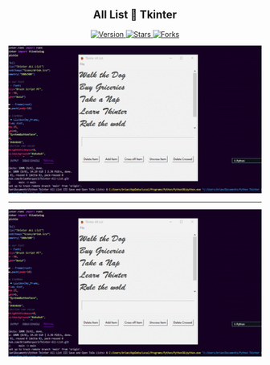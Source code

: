 
<h2 align="center">All List 🦄 Tkinter</h2>

<p align="center">
  
  <a href="https://github.com/BrianMarquez3/Tkinter-All-List/tags">
    <img src="https://img.shields.io/github/tag/BrianMarquez3/Tkinter-All-List.svg?label=version&style=flat" alt="Version">
  </a>
  <a href="https://github.com/BrianMarquez3/Tkinter-All-List/stargazers">
    <img src="https://img.shields.io/github/stars/BrianMarquez3/Tkinter-All-List.svg?style=flat" alt="Stars">
  </a>
  <a href="https://github.com/BrianMarquez3/Python-Course/network">
    <img src="https://img.shields.io/github/forks/BrianMarquez3/Tkinter-All-List.svg?style=flat" alt="Forks">
  </a>  
</p>
  
![python](./images/GIF2.gif)

---

![python](./images/GIF1.gif)
